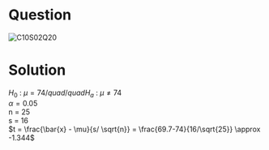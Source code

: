 # Question

![C10S02Q20](https://github.com/user-attachments/assets/ad433edd-bfd1-42c0-bb9d-19ece2819e96)

# Solution
$H_0$ : $\mu = 74 /quad /quad H_a$ : $\mu \neq 74$    
$\alpha = 0.05$  
n = 25  
s = 16  
$t = \frac{\bar{x} - \mu}{s/ \sqrt{n}} = \frac{69.7-74}{16/\sqrt{25}} \approx -1.344$ 
